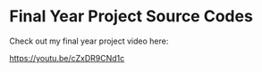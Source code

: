 # Final Year Project Source Codes 

Check out my final year project video here: 

https://youtu.be/cZxDR9CNd1c
